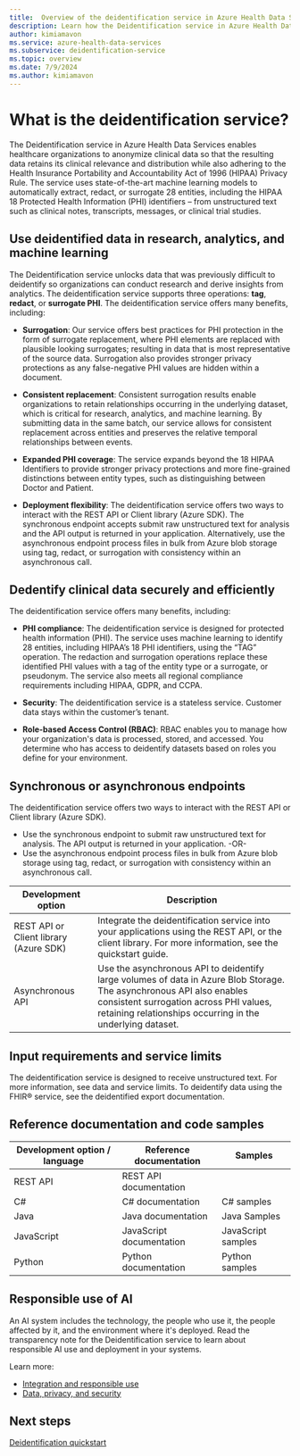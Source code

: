 ```yaml
---
title:  Overview of the deidentification service in Azure Health Data Services
description: Learn how the Deidentification service in Azure Health Data Services anonymizes clinical data, ensuring HIPAA compliance while retaining data relevance for research and analytics.
author: kimiamavon
ms.service: azure-health-data-services
ms.subservice: deidentification-service
ms.topic: overview
ms.date: 7/9/2024
ms.author: kimiamavon
---
```


# What is the deidentification service?

The Deidentification service in Azure Health Data Services enables healthcare organizations to anonymize clinical data so that the resulting data retains its clinical relevance and distribution while also adhering to the Health Insurance Portability and Accountability Act of 1996 (HIPAA) Privacy Rule. The service uses state-of-the-art machine learning models to automatically extract, redact, or surrogate 28 entities, including the HIPAA 18 Protected Health Information (PHI) identifiers – from unstructured text such as clinical notes, transcripts, messages, or clinical trial studies.

## Use deidentified data in research, analytics, and machine learning

The Deidentification service unlocks data that was previously difficult to deidentify so organizations can conduct research and derive insights from analytics. The deidentification service supports three operations: **tag**, **redact**, or **surrogate PHI**. The deidentification service offers many benefits, including:

- **Surrogation**: Our service offers best practices for PHI protection in the form of surrogate replacement, where PHI elements are replaced with plausible looking surrogates; resulting in data that is most representative of the source data. Surrogation also provides stronger privacy protections as any false-negative PHI values are hidden within a document.

- **Consistent replacement**: Consistent surrogation results enable organizations to retain relationships occurring in the underlying dataset, which is critical for research, analytics, and machine learning. By submitting data in the same batch, our service allows for consistent replacement across entities and preserves the relative temporal relationships between events.

- **Expanded PHI coverage**: The service expands beyond the 18 HIPAA Identifiers to provide stronger privacy protections and more fine-grained distinctions between entity types, such as distinguishing between Doctor and Patient.

- **Deployment flexibility**: The deidentification service offers two ways to interact with the REST API or Client library (Azure SDK). The synchronous endpoint accepts submit raw unstructured text for analysis and the API output is returned in your application. Alternatively, use the asynchronous endpoint process files in bulk from Azure blob storage using tag, redact, or surrogation with consistency within an asynchronous call.

## Dedentify clinical data securely and efficiently

The deidentification service offers many benefits, including:

- **PHI compliance**: The deidentification service is designed for protected health information (PHI). The service uses machine learning to identify 28 entities, including HIPAA’s 18 PHI identifiers, using the “TAG” operation. The redaction and surrogation operations replace these identified PHI values with a tag of the entity type or a surrogate, or pseudonym. The service also meets all regional compliance requirements including HIPAA, GDPR, and CCPA.

- **Security**: The deidentification service is a stateless service. Customer data stays within the customer’s tenant.

- **Role-based Access Control (RBAC)**: RBAC enables you to manage how your organization's data is processed, stored, and accessed. You determine who has access to deidentify datasets based on roles you define for your environment.

## Synchronous or asynchronous endpoints

The deidentification service offers two ways to interact with the REST API or Client library (Azure SDK).

- Use the synchronous endpoint to submit raw unstructured text for analysis. The API output is returned in your application. -OR-
- Use the asynchronous endpoint process files in bulk from Azure blob storage using tag, redact, or surrogation with consistency within an asynchronous call.

| **Development option** | **Description** |
| ---------------------- | --------------- |
| REST API or Client library (Azure SDK) | Integrate the deidentification service into your applications using the REST API, or the client library. For more information, see the quickstart guide. |
| Asynchronous API | Use the asynchronous API to deidentify large volumes of data in Azure Blob Storage. The asynchronous API also enables consistent surrogation across PHI values, retaining relationships occurring in the underlying dataset. |

## Input requirements and service limits

The deidentification service is designed to receive unstructured text. For more information, see data and service limits. To deidentify data using the FHIR&reg; service, see the deidentified export documentation.

## Reference documentation and code samples

| **Development option / language** | **Reference documentation** | **Samples** |
| --------------------------------- | --------------------------- | ----------- |
| REST API                          | REST API documentation      |             |
| C#                                | C# documentation            | C# samples  |
| Java                              | Java documentation          | Java Samples|
| JavaScript                        | JavaScript documentation    | JavaScript samples |
| Python                            | Python documentation        | Python samples |

## Responsible use of AI

An AI system includes the technology, the people who use it, the people affected by it, and the environment where it's deployed. Read the transparency note for the Deidentification service to learn about responsible AI use and deployment in your systems.

Learn more:
- [Integration and responsible use](/legal/cognitive-services/language-service/guidance-integration-responsible-use?context=%2Fazure%2Fai-services%2Flanguage-service%2Fcontext%2Fcontext)
- [Data, privacy, and security](/legal/cognitive-services/language-service/data-privacy?context=%2Fazure%2Fai-services%2Flanguage-service%2Fcontext%2Fcontext)

## Next steps

[Deidentification quickstart](quickstart.md)

